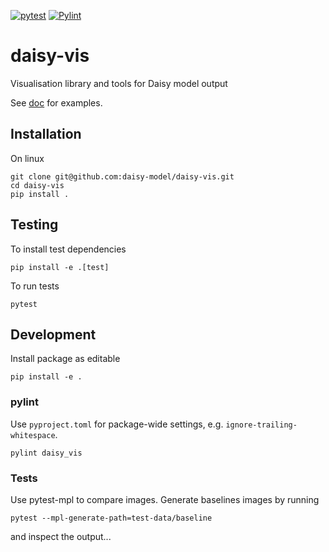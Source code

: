 [![pytest](https://github.com/daisy-model/daisy-vis/actions/workflows/pytest.yml/badge.svg)](https://github.com/daisy-model/daisy-vis/actions/workflows/pytest.yml)
[![Pylint](https://github.com/daisy-model/daisy-vis/actions/workflows/pylint.yml/badge.svg)](https://github.com/daisy-model/daisy-vis/actions/workflows/pylint.yml)

# daisy-vis
Visualisation library and tools for Daisy model output

See [doc](doc) for examples.

## Installation
On linux

	git clone git@github.com:daisy-model/daisy-vis.git
	cd daisy-vis
	pip install .

## Testing
To install test dependencies

    pip install -e .[test]

To run tests

    pytest

## Development
Install package as editable

    pip install -e .

### pylint
Use `pyproject.toml` for package-wide settings, e.g. `ignore-trailing-whitespace`.

	pylint daisy_vis


### Tests
Use pytest-mpl to compare images. Generate baselines images by running

    pytest --mpl-generate-path=test-data/baseline

and inspect the output...
